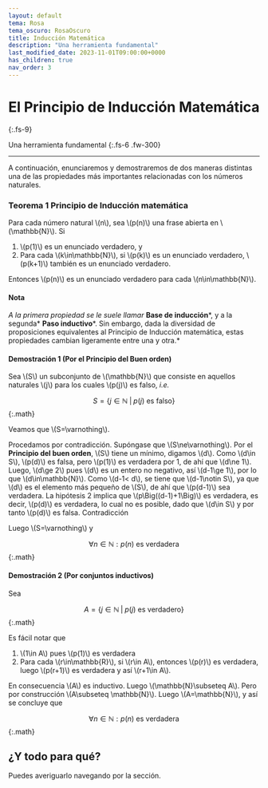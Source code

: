 ```yaml
---
layout: default
tema: Rosa
tema_oscuro: RosaOscuro
title: Inducción Matemática
description: "Una herramienta fundamental"
last_modified_date: 2023-11-01T09:00:00+0000
has_children: true
nav_order: 3
---
```


# El Principio de Inducción Matemática
{:.fs-9}

Una herramienta fundamental
{:.fs-6 .fw-300}

---

A continuación, enunciaremos y demostraremos de dos maneras distintas una de las propiedades más importantes relacionadas con los números naturales.

### Teorema&nbsp;<span class="deg-sitio deg-sitio-texto">1 </span> Principio de Inducción matemática
Para cada número natural \\(n\\), sea \\(p(n)\\) una frase abierta en \\(\mathbb{N}\\). Si

1. \\(p(1)\\) es un enunciado verdadero, y
2. Para cada \\(k\in\mathbb{N}\\), si \\(p(k)\\) es un enunciado verdadero, \\(p(k+1)\\) también es un enunciado verdadero.

Entonces \\(p(n)\\) es un enunciado verdadero para cada \\(n\in\mathbb{N}\\).

#### Nota

*A la primera propiedad se le suele llamar* **Base de inducción***, y a la segunda* **Paso inductivo***. Sin embargo, dada la diversidad de proposiciones equivalentes al Principio de Inducción matemática, estas propiedades cambian ligeramente entre una y otra.*

#### Demostración 1 (Por el Principio del Buen orden)
Sea \\(S\\) un subconjunto de \\(\mathbb{N}\\) que consiste en aquellos naturales \\(j\\) para los cuales \\(p(j)\\) es falso, *i.e.*
    
$$S=\left\{j\in\mathbb{N}\;|\;p(j) \text{ es falso}\right\}$$
{:.math}

Veamos que \\(S=\varnothing\\).
    
Procedamos por contradicción. Supóngase que \\(S\ne\varnothing\\). Por el **Principio del buen orden**, \\(S\\) tiene un mínimo, digamos \\(d\\). Como \\(d\in S\\), \\(p(d)\\) es falsa, pero \\(p(1)\\) es verdadera por <span class="deg-sitio deg-sitio-texto">1</span>, de ahí que \\(d\ne 1\\). Luego, \\(d\ge 2\\) pues \\(d\\) es un entero no negativo, así \\(d-1\ge 1\\), por lo que \\(d\in\mathbb{N}\\). Como \\(d-1< d\\), se tiene que \\(d-1\notin S\\), ya que \\(d\\) es el elemento más pequeño de \\(S\\), de ahí que \\(p(d-1)\\) sea verdadera. La hipótesis <span class="deg-sitio deg-sitio-texto">2</span> implica que \\(p\Big((d-1)+1\Big)\\) es verdadera, es decir, \\(p(d)\\) es verdadera, lo cual no es posible, dado que \\(d\in S\\) y por tanto \\(p(d)\\) es falsa. Contradicción

Luego \\(S=\varnothing\\) y

$$\forall n \in\mathbb{N}:p(n) \text{ es verdadera}$$
{:.math}

#### Demostración 2 (Por conjuntos inductivos)

Sea

$$A=\left\{j\in\mathbb{N}\;|\;p(j) \text{ es verdadero}\right\}$$
{:.math}

Es fácil notar que

1. \\(1\in A\\) pues \\(p(1)\\) es verdadera
2. Para cada \\(r\in\mathbb{R}\\), si \\(r\in A\\), entonces \\(p(r)\\) es verdadera, luego \\(p(r+1)\\) es verdadera y así \\(r+1\in A\\).

En consecuencia \\(A\\) es inductivo. Luego \\(\mathbb{N}\subseteq A\\). Pero por construcción \\(A\subseteq \mathbb{N}\\). Luego \\(A=\mathbb{N}\\), y así se concluye que

$$\forall n \in\mathbb{N}:p(n) \text{ es verdadera}$$
{:.math}

## ¿Y todo para qué?

Puedes averiguarlo navegando por la sección.